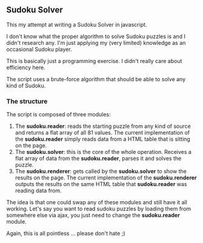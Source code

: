 ## Sudoku Solver

This my attempt at writing a Sudoku Solver in javascript.

I don't know what the proper algorithm to solve Sudoku puzzles is and I didn't research any. I'm just applying my (very limited) knowledge as an occasional Sudoku player.

This is basically just a programming exercise. I didn't really care about efficiency here.

The script uses a brute-force algorithm that should be able to solve any kind of Sudoku.

### The structure

The script is composed of three modules:

1. The **sudoku.reader**: reads the starting puzzle from any kind of source and returns a flat array of all 81 values. The current implementation of the **sudoku.reader** simply reads data from a HTML table that is sitting on the page.
2. The **sudoku.solver**: this is the core of the whole operation. Receives a flat array of data from the **sudoku.reader**, parses it and solves the puzzle.
3. The **sudoku.renderer**: gets called by the **sudoku.solver** to show the results on the page. The current implementation of the **sudoku.renderer** outputs the results on the same HTML table that **sudoku.reader** was reading data from.

The idea is that one could swap any of these modules and still have it all working.
Let's say you want to read sudoku puzzles by loading them from somewhere else via ajax, you just need to change the **sudoku.reader** module.

Again, this is all pointless ... please don't hate ;)
